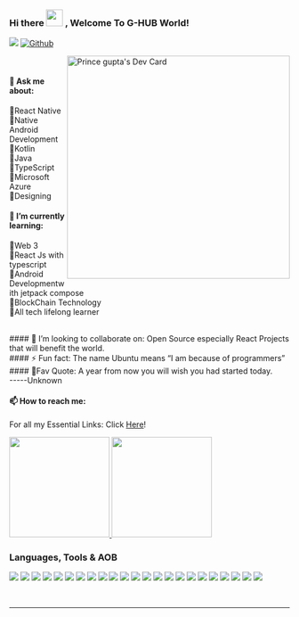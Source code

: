 ### Hi there <img src="https://raw.githubusercontent.com/MartinHeinz/MartinHeinz/master/wave.gif" width="30px"> , Welcome To G-HUB World!

<div align="left">

![](https://visitor-badge.laobi.icu/badge?page_id=p-gupta81.p-gupta81)
[![Github](https://img.shields.io/github/followers/sijan2?label=Follow&style=social)](https://github.com/p-gupta81)

 

<a href="https://app.daily.dev/Prince"><img src="https://github.com/p-gupta81/p-gupta81/blob/main/devcard.svg" width="400" align="right" alt="Prince gupta's Dev Card"/></a>

</div>

<br />

#### 💬 Ask me about:

🔸React Native <br>
🔸Native Android Development<br>
🔸Kotlin <br>
🔸Java<br>
🔸TypeScript <br>
🔸Microsoft Azure<br>
🔸Designing<br>

#### 🌻 I’m currently learning:
🔸Web 3 <br>
🔸React Js with typescript <br>
🔸Android Developmentwith jetpack compose <br>
🔸BlockChain Technology<br>
🔸All tech lifelong learner <br>

<br>
<div align="right">

 <a href="https://app.daily.dev/prince" target="_blank">

 <!--<img align="right" width ="320" height="390" src="https://github.com/p-gupta81/p-gupta81/blob/main/scan.png">  -->
 </a>
</div>
#### 👯 I’m looking to collaborate on:
Open Source especially React Projects that will benefit the world. <br>
#### ⚡ Fun fact:
The name Ubuntu means “I am because of programmers” 
#### 📌Fav Quote:
A year from now you will wish you had started today.<br>
-----Unknown

#### 📫 How to reach me:
For all my Essential Links: Click [Here](https://github.com/p-gupta81)!<br>
<!--

You can alternatively scan the QR Coded Image <br>

<h3 align="right">
Waiting to connect with you!🙇‍♂️
</h3>
## &#x1f4c8; My GitHub Analytics
<!--
[![Top Langs](https://github-readme-stats.vercel.app/api/top-langs/?username=p-gupta81&show_icons=true&hide=html,css&theme=radical)](https://github.com/anuraghazra/github-readme-stats)
[![prince's GitHub stats](https://github-readme-stats.vercel.app/api?username=p-gupta81&show_icons=true&theme=merko&align='right')](https://github.com/anuraghazra/github-readme-stats)

-->

<p align="left">
<a href="https://github.com/p-gupta">
<img height="180em" src="https://github-readme-stats-eight-theta.vercel.app/api?username=p-gupta&show_icons=true&theme=radical&include_all_commits=true&count_private=true"/>
<img height="180em" src="https://github-readme-stats-eight-theta.vercel.app/api/top-langs/?username=p-gupta81&layout=compact&langs_count=8&theme=merko"/>

</a>

</p>

<!--<a href="https://blog.octachart.com"><img src="https://img.shields.io/badge/Blog-2962FF?style=for-the-badge&logo=hashnode&logoColor=white"></a> -->
<!--<a href="https://twitter.com/intent/follow?screen_name=AfroBoyUg"><img src="https://img.shields.io/badge/Twitter-2962FF?style=for-the-badge&logo=twitter&logoColor=white"></a>
<!--<a href="https://discord.gg/"><img src="https://img.shields.io/badge/discord-543211?style=for-the-badge&logo=discord&logoColor=green"></a>
<a href="https://octachart.com/"><img src="https://img.shields.io/badge/Visit Octachart-2962FF?style=for-the-badge&logo=website&logoColor=blue"></a> 

<!--<a href="https://twitter.com/"><img src="https://img.shields.io/badge/UG Tech Geeks Bot-543211?style=for-the-badge&logo=twitter&logoColor=black"></a>

<!--<a href=""><img src="https://img.shields.io/badge/NFTs-2962FF?style=for-the-badge&logo=opensea&logoColor=white"></a> -->

### Languages, Tools & AOB

<p align="left"> 
 <img src="https://img.shields.io/badge/Python-234344?style=for-the-badge&logo=tailwind-css&logoColor=red">
 
   <img src="https://img.shields.io/badge/TypeScript-007ACC?style=for-the-badge&logo=typescript&logoColor=white">

  <img src="https://img.shields.io/badge/kotlin-403837?style=for-the-badge&logo=npm&logoColor=white">

  <img src="https://img.shields.io/badge/HTML5-E34F26?style=for-the-badge&logo=html5&logoColor=white">

  <img src="https://img.shields.io/badge/CSS3-1572B6?style=for-the-badge&logo=css3&logoColor=white">

  <img src="https://img.shields.io/badge/JavaScript-F7DF1E?style=for-the-badge&logo=javascript&logoColor=black">

  <img src="https://img.shields.io/badge/Markdown-000000?style=for-the-badge&logo=markdown&logoColor=white">

  <img src="https://img.shields.io/badge/Netlify-29C7B7?style=for-the-badge&logo=netlify&logoColor=white">

  <img src="https://img.shields.io/badge/Vercel-000000?style=for-the-badge&logo=vercel&logoColor=yellow">

  <img src="https://img.shields.io/badge/Git-FF58912?style=for-the-badge&logo=git&logoColor=white">

  <img src="https://img.shields.io/badge/npm-CB3837?style=for-the-badge&logo=npm&logoColor=white">

  <img src="https://img.shields.io/badge/scrum-C78765?style=for-the-badge&logo=scrum&logoColor=orange">

  <img src="https://img.shields.io/badge/solidity-BB3837?style=for-the-badge&logo=solidity&logoColor=black">

  <img src="https://img.shields.io/badge/Aws-F7DF1E?style=for-the-badge&logo=aws&logoColor=white">

  <img src="https://img.shields.io/badge/ethereum-2334AC?style=for-the-badge&logo=ethereum&logoColor=yellow">

  <img src="https://img.shields.io/badge/docker-CB3837?style=for-the-badge&logo=docker&logoColor=green">

  <img src="https://img.shields.io/badge/google-E34F26?style=for-the-badge&logo=google&logoColor=blue">

  <img src="https://img.shields.io/badge/heroku-AA4533?style=for-the-badge&logo=heroku&logoColor=yellow">

  <img src="https://img.shields.io/badge/flutter-A6C7B7?style=for-the-badge&logo=flutter&logoColor=red">

  <img src="https://img.shields.io/badge/vscode-11C7B7?style=for-the-badge&logo=vscode&logoColor=blue">

  <img src="https://img.shields.io/badge/pycharm-344121?style=for-the-badge&logo=pycharm&logoColor=green">

  <img src="https://img.shields.io/badge/openshot-A324C7?style=for-the-badge&logo=openshot&logoColor=white">

  <img src="https://img.shields.io/badge/Blockchain-7023AC?style=for-the-badge&logo=binance&logoColor=purple">
</p>
<br><hr>
<!---
p-gupta81/p-gupta81 is a ✨ special ✨ repository because its `README.md` (this file) appears on your GitHub profile.
You can click the Preview link to take a look at your changes.
--->
